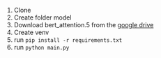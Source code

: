 1. Clone
2. Create folder model
3. Download bert_attention.5 from the [google drive](https://drive.google.com/drive/folders/1bhsYHFtEE3DuJPtLFOpL35H99sJHdBAq?usp=sharing)
4. Create venv
5. run `pip install -r requirements.txt`
6. run `python main.py`